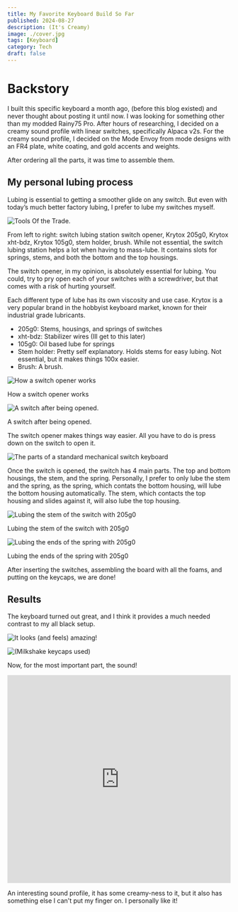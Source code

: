 ```yaml
---
title: My Favorite Keyboard Build So Far
published: 2024-08-27
description: (It's Creamy)
image: ./cover.jpg
tags: [Keyboard]
category: Tech
draft: false
---
```


# Backstory

I built this specific keyboard a month ago, (before this blog existed) and never thought about posting it until now.
I was looking for something other than my modded Rainy75 Pro. After hours of researching, I decided on a creamy sound profile with linear switches, specifically Alpaca v2s. For the creamy sound profile, I decided on the Mode Envoy from mode designs with an FR4 plate, white coating, and gold accents and weights.

After ordering all the parts, it was time to assemble them.

## My personal lubing process

Lubing is essential to getting a smoother glide on any switch. But even with today’s much better factory lubing, I prefer to lube my switches myself.

![Tools Of the Trade.](./tools.jpg)

From left to right: switch lubing station switch opener, Krytox 205g0, Krytox xht-bdz, Krytox 105g0, stem holder, brush.
While not essential, the switch lubing station helps a lot when having to mass-lube. It contains slots for springs, stems, and both the bottom and the top housings.

The switch opener, in my opinion, is absolutely essential for lubing. You could, try to pry open each of your switches with a screwdriver, but that comes with a risk of hurting yourself.

Each different type of lube has its own viscosity and use case. Krytox is a very popular brand in the hobbyist keyboard market, known for their industrial grade lubricants.

- 205g0: Stems, housings, and springs of switches
- xht-bdz: Stabilizer wires (Ill get to this later)
- 105g0: Oil based lube for springs
- Stem holder: Pretty self explanatory. Holds stems for easy lubing. Not essential, but it makes things 100x easier.
- Brush: A brush.

![How a switch opener works](./switch-opener.jpg)

How a switch opener works

![A switch after being opened.](./switch-open.jpg)

A switch after being opened.

The switch opener makes things way easier. All you have to do is press down on the switch to open it.

![The parts of a standard mechanical switch keyboard](./parts.png)

Once the switch is opened, the switch has 4 main parts. The top and bottom housings, the stem, and the spring. Personally, I prefer to only lube the stem and the spring, as the spring, which contats the bottom housing, will lube the bottom housing automatically. The stem, which contacts the top housing and slides against it, will also lube the top housing.

![Lubing the stem of the switch with 205g0](./lubing-stem.jpg)

Lubing the stem of the switch with 205g0

![Lubing the ends of the spring with 205g0](./lubing-spring.jpg)

Lubing the ends of the spring with 205g0

After inserting the switches, assembling the board with all the foams, and putting on the keycaps, we are done!

## Results

The keyboard turned out great, and I think it provides a much needed contrast to my all black setup.

![It looks (and feels) amazing!](./top.jpg)

![(Milkshake keycaps used)](./side.jpg)

Now, for the most important part, the sound!

<iframe width="100%" height="468" src="https://www.youtube.com/embed/8ZhRrg-9bFA?si=EAIgTtWXwXWJOf6M" title="YouTube video player" frameborder="0" allowfullscreen></iframe>


An interesting sound profile, it has some creamy-ness to it, but it also has something else I can't put my finger on. I personally like it!